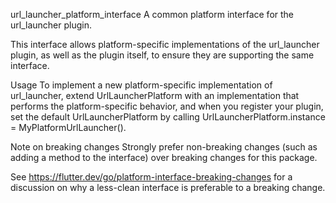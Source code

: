 url_launcher_platform_interface
A common platform interface for the url_launcher plugin.

This interface allows platform-specific implementations of the url_launcher plugin, as well as the plugin itself, to ensure they are supporting the same interface.

Usage
To implement a new platform-specific implementation of url_launcher, extend UrlLauncherPlatform with an implementation that performs the platform-specific behavior, and when you register your plugin, set the default UrlLauncherPlatform by calling UrlLauncherPlatform.instance = MyPlatformUrlLauncher().

Note on breaking changes
Strongly prefer non-breaking changes (such as adding a method to the interface) over breaking changes for this package.

See https://flutter.dev/go/platform-interface-breaking-changes for a discussion on why a less-clean interface is preferable to a breaking change.